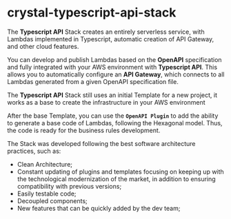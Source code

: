 # crystal-typescript-api-stack

The **Typescript API** Stack creates an entirely serverless service, with Lambdas implemented in Typescript, automatic creation of API Gateway, and other cloud features.

You can develop and publish Lambdas based on the **OpenAPI** specification and fully integrated with your AWS environment with **Typescript API**. This allows you to automatically configure an **API Gateway**, which connects to all Lambdas generated from a given OpenAPI specification file.

The **Typescript API** Stack still uses an initial Template for a new project, it works as a base to create the infrastructure in your AWS environment

After the base Template, you can use the **`OpenAPI Plugin`** to add the ability to generate a base code of Lambdas, following the Hexagonal model. Thus, the code is ready for the business rules development. 

The Stack was developed following the best software architecture practices, such as:
- Clean Architecture;  
- Constant updating of plugins and templates focusing on keeping up with the technological modernization of the market, in addition to ensuring compatibility with previous versions;
- Easily testable code;
- Decoupled components;
- New features that can be quickly added by the dev team;
